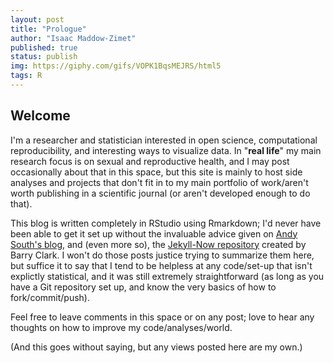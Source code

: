 ```yaml
---
layout: post
title: "Prologue"
author: "Isaac Maddow-Zimet"
published: true
status: publish
img: https://giphy.com/gifs/VOPK1BqsMEJRS/html5
tags: R
---
```

 
 

 
## Welcome
 
I'm a researcher and statistician interested in open science, computational reproducibility, and interesting ways to visualize data. In "**real life**" my main research focus is on sexual and reproductive health, and I may post occasionally about that in this space, but this site is mainly to host side analyses and projects that don't fit in to my main portfolio of work/aren't worth publishing in a scientific journal (or aren't developed enough to do that).
 
This blog is written completely in RStudio using Rmarkdown; I'd never have been able to get it set up without the invaluable advice given on [Andy South's blog](http://andysouth.github.io/blog-setup/), and (even more so), the [Jekyll-Now repository](https://github.com/barryclark/jekyll-now) created by Barry Clark. I won't do those posts justice trying to summarize them here, but suffice it to say that I tend to be helpless at any code/set-up that isn't explictly statistical, and it was still extremely straightforward (as long as you have a Git repository set up, and know the very basics of how to fork/commit/push).
 
Feel free to leave comments in this space or on any post; love to hear any thoughts on how to improve my code/analyses/world.
 
(And this goes without saying, but any views posted here are my own.)
 
 
 
 
